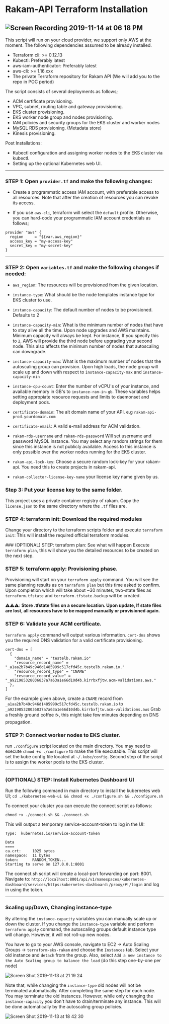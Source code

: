 # Rakam-API Terraform Installation

![Screen Recording 2019-11-14 at 06 18 PM](https://user-images.githubusercontent.com/6921843/68870025-3563f780-070b-11ea-84cd-c2fef8534b27.gif)
---
This script will run on your cloud provider, we support only AWS at the moment. The following dependencies assumed to be already installed.

* Terraform cli: >= 0.12.13
* Kubectl: Preferably latest
* aws-iam-authenticator: Preferably latest
* aws-cli: >= 1.16.xxx
* The private Terraform repository for Rakam API (We will add you to the repo in POC period)

The script consists of several deployments as follows;

* ACM certificate provisioning.
* VPC, subnet, routing table and gateway provisioning.
* EKS cluster provisioning.
* EKS worker node group and nodes provisioning.
* IAM policies and security groups for the EKS cluster and worker nodes
* MySQL RDS provisioning. (Metadata store)
* Kinesis provisioning.


Post Installations:

* Kubectl configuration and assigning worker nodes to the EKS cluster via kubectl.
* Setting up the optional Kubernetes web UI.

---
### STEP 1: Open `provider.tf` and make the following changes:

* Create a programmatic access IAM account, with preferable access to all resources. Note that after the creation of resources you can revoke its access.

* If you use `aws-cli`, terraform will select the `default` profile. Otherwise, you can hard-code your programmatic IAM account credentials as follows;

```
provider "aws" {
  region     = "${var.aws_region}"
  access_key = "my-access-key"
  secret_key = "my-secret-key"
}
```
---
### STEP 2: Open `variables.tf` and make the following changes if needed:

* `aws_region`: The resources will be provisioned from the given location.

* `instance-type`: What should be the node templates instance type for EKS cluster to use.

* `instance-capacity`: The default number of nodes to be provisioned. Defaults to 2

* `instance-capacity-min`: What is the minimum number of nodes that have to stay alive all the time. Upon node upgrades and AWS maintains. Minimum capacity will always be kept. For instance, If you specify this to `2`, AWS will provide the third node before upgrading your second node. This also affects the minimum number of nodes that autoscaling can downgrade.

* `instance-capacity-max`: What is the maximum number of nodes that the autoscaling group can provision. Upon high loads, the node group will scale up and down with respect to `instance-capacity-max` and `instance-capacity-min`

* `instance-cpu-count`: Enter the number of vCPU's of your instance, and available memory in GB's to `instance-ram-in-gb`. These variables helps setting appropiate resource requests and limits to daemonset and deployment pods.

* `certificate-domain`: The alt domain name of your API. e.g `rakam-api-prod.yourdomain.com`

* `certificate-email`: A valid e-mail address for ACM validation.

* `rakam-rds-username` and `rakam-rds-password` Will set username and password MySQL instance. You may select any random strings for them since this instance is not publicly available. Access to this instance is only possible over the worker nodes running for the EKS cluster.

* `rakam-api-lock-key`: Choose a secure random lock-key for your rakam-api. You need this to create projects in rakam-api.

* `rakam-collector-license-key-name` your license key name given by us.

### Step 3: Put your license key to the same folder.
This project uses a private container registry of rakam. Copy the `license.json` to the same directory where the `.tf` files are.


### STEP 4: terraform init: Download the required modules
Change your directory to the terraform scripts folder and execute `terraform init`: This will install the required official terraform modules.

### (OPTIONAL) STEP: terraform plan: See what will happen
Execute `terraform plan`, this will show you the detailed resources to be created on the next step.


### STEP 5: terraform apply: Provisioning phase.
Provisioning will start on your `terraform apply` command. You will see the same planning results as on `terraform plan` but this time asked to confirm. Upon completion which will take about ~30 minutes, two-state files as `terraform.tfstate` and `terraform.tfstate.backup` will be created.

⚠️⚠️⚠️: **Store .tfstate files on a secure location. Upon update, If state files are lost, all resources have to be mapped manually or provisioned again.**


### STEP 6: Validate your ACM certificate.
`terraform apply` command will output various information. `cert-dns` shows you the required DNS validation for a valid certificate provisioning.

```
cert-dns = [
  {
    "domain_name" = "testelb.rakam.io"
    "resource_record_name" = "_a1aa2b7b49c946d1485999c517cfd45c.testelb.rakam.io."
    "resource_record_type" = "CNAME"
    "resource_record_value" = "_a921985328036837a7a63a1e66d10d4b.kirrbxfjtw.acm-validations.aws."
  },
]
```

For the example given above, create a `CNAME` record from `_a1aa2b7b49c946d1485999c517cfd45c.testelb.rakam.io` to `_a921985328036837a7a63a1e66d10d4b.kirrbxfjtw.acm-validations.aws` Grab a freshly ground coffee ☕️, this might take few minutes depending on DNS propagation. 


### STEP 7: Connect worker nodes to EKS cluster.
run `./configure` script located on the main directory. You may need to execute `chmod +x ./configure` to make the file executable. This script will set the kube config file located at `~/.kube/config`. Second step of the script is to assign the worker pools to the EKS cluster.

---
### (OPTIONAL) STEP: Install Kubernetes Dashboard UI
Run the following command in main directory to install the kubernetes web UI;
`cd ./kubernetes-web-ui && chmod +x ./configure.sh && ./configure.sh`

To connect your cluster you can execute the connect script as follows:

`chmod +x ./connect.sh && ./connect.sh`

This will output a temporary service-account-token to log in the UI:

```
Type:  kubernetes.io/service-account-token

Data
====
ca.crt:     1025 bytes
namespace:  11 bytes
token:      RANDOM_TOKEN...
Starting to serve on 127.0.0.1:8001
```

The connect.sh script will create a local-port forwarding on port: 8001. Navigate to: 
`http://localhost:8001/api/v1/namespaces/kubernetes-dashboard/services/https:kubernetes-dashboard:/proxy/#!/login` and log in using the token.

---
### Scaling up/Down, Changing instance-type
By altering the `instance-capacity` variables you can manually scale up or down the cluster. If you change the `instance-type` variable and perform `terraform apply` command, the autoscaling groups default instance type will change. However, it will not roll-up new nodes.

You have to go to your AWS console, navigate to EC2 -> Auto Scaling Groups -> `terraform-eks-rakam` and choose the `Instances` tab. Select your old instance and `detach` from the group. Also, select `Add a new instance to the Auto Scaling group to balance the load` (do this step one-by-one per node)

![Screen Shot 2019-11-13 at 21 19 24](https://user-images.githubusercontent.com/6921843/68791914-5d941d80-065b-11ea-9a1c-4bca4395c74b.png)

Note that, while changing the `instance-type` old nodes will not be terminated automatically. After completing the same step for each node. You may terminate the old instances. However, while only changing the `instance-capacity` you don't have to drain/terminate any instance. This will be done automatically by the autoscaling group policies.

![Screen Shot 2019-11-13 at 18 42 30](https://user-images.githubusercontent.com/6921843/68791966-7d2b4600-065b-11ea-8eb9-d1da0b73fee4.png)
